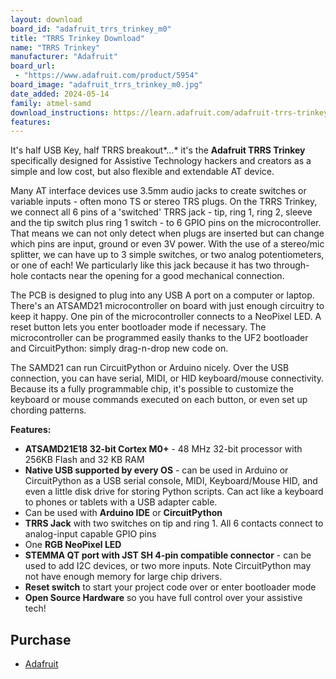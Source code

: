 ```yaml
---
layout: download
board_id: "adafruit_trrs_trinkey_m0"
title: "TRRS Trinkey Download"
name: "TRRS Trinkey"
manufacturer: "Adafruit"
board_url:
 - "https://www.adafruit.com/product/5954"
board_image: "adafruit_trrs_trinkey_m0.jpg"
date_added: 2024-05-14
family: atmel-samd
download_instructions: https://learn.adafruit.com/adafruit-trrs-trinkey/install-circuitpython
features:
---
```


It's half USB Key, half TRRS breakout*...* it's the **Adafruit TRRS Trinkey** specifically designed for Assistive Technology hackers and creators as a simple and low cost, but also flexible and extendable AT device.

Many AT interface devices use 3.5mm audio jacks to create switches or variable inputs - often mono TS or stereo TRS plugs. On the TRRS Trinkey, we connect all 6 pins of a 'switched' TRRS jack - tip, ring 1, ring 2, sleeve and the tip switch plus ring 1 switch - to 6 GPIO pins on the microcontroller. That means we can not only detect when plugs are inserted but can change which pins are input, ground or even 3V power. With the use of a stereo/mic splitter, we can have up to 3 simple switches, or two analog potentiometers, or one of each! We particularly like this jack because it has two through-hole contacts near the opening for a good mechanical connection.

The PCB is designed to plug into any USB A port on a computer or laptop. There's an ATSAMD21 microcontroller on board with just enough circuitry to keep it happy. One pin of the microcontroller connects to a NeoPixel LED. A reset button lets you enter bootloader mode if necessary. The microcontroller can be programmed easily thanks to the UF2 bootloader and CircuitPython: simply drag-n-drop new code on.

The SAMD21 can run CircuitPython or Arduino nicely. Over the USB connection, you can have serial, MIDI, or HID keyboard/mouse connectivity. Because its a fully programmable chip, it's possible to customize the keyboard or mouse commands executed on each button, or even set up chording patterns.

**Features:**

- **ATSAMD21E18 32-bit Cortex M0+** - 48 MHz 32-bit processor with 256KB Flash and 32 KB RAM
- **Native USB supported by every OS** - can be used in Arduino or CircuitPython as a USB serial console, MIDI, Keyboard/Mouse HID, and even a little disk drive for storing Python scripts. Can act like a keyboard to phones or tablets with a USB adapter cable.
- Can be used with **Arduino IDE** or **CircuitPython**
- **TRRS Jack** with two switches on tip and ring 1. All 6 contacts connect to analog-input capable GPIO pins
- One **RGB NeoPixel LED**
- **STEMMA QT port with JST SH 4-pin compatible connector** - can be used to add I2C devices, or two more inputs. Note CircuitPython may not have enough memory for large chip drivers.
- **Reset switch** to start your project code over or enter bootloader mode
- **Open Source Hardware** so you have full control over your assistive tech!

## Purchase

* [Adafruit](https://www.adafruit.com/product/5954)